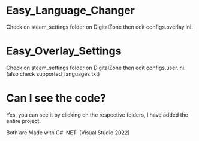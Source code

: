 # Easy_Language_Changer
Check on steam_settings folder on DigitalZone then edit configs.overlay.ini.

# Easy_Overlay_Settings
Check on steam_settings folder on DigitalZone then edit configs.user.ini. (also check supported_languages.txt)

# Can I see the code?
Yes, you can see it by clicking on the respective folders, I have added the entire project.

Both are Made with C# .NET. (Visual Studio 2022)
